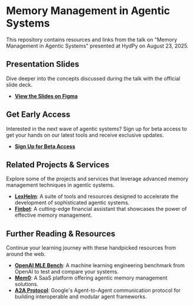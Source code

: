 # Memory Management in Agentic Systems

This repository contains resources and links from the talk on "Memory Management in Agentic Systems" presented at HydPy on August 23, 2025.

## Presentation Slides

Dive deeper into the concepts discussed during the talk with the official slide deck.

- **[View the Slides on Figma](https://www.figma.com/slides/Ez7p1tPEhyeXJN43s8kBjH/HydPy---23-Aug---Memory-Management-in-Agentic-Systems?node-id=1-270&t=hS3DSKGJwK7SRFYI-1)**

## Get Early Access

Interested in the next wave of agentic systems? Sign up for beta access to get your hands on our latest tools and receive exclusive updates.

- **[Sign Up for Beta Access](https://docs.google.com/forms/d/e/1FAIpQLSeL80LcrXhJSxQbiejQCeGrsQ83BTwsUDIW5nwq0GbZ2CMKaA/viewform?usp=sharing&ouid=108010678910146564179)**

## Related Projects & Services

Explore some of the projects and services that leverage advanced memory management techniques in agentic systems.

- **[LexHelm](https://lexhelm.com)**: A suite of tools and resources designed to accelerate the development of sophisticated agentic systems.
- **[Finbot](https://finbot-ui.vercel.app)**: A cutting-edge financial assistant that showcases the power of effective memory management.

## Further Reading & Resources

Continue your learning journey with these handpicked resources from around the web.

- **[OpenAI MLE Bench](https://github.com/openai/mle-bench)**: A machine learning engineering benchmark from OpenAI to test and compare your systems.
- **[Mem0](https://mem0.ai/)**: A SaaS platform offering agentic memory management solutions.
- **[A2A Protocol](https://developers.googleblog.com/en/a2a-a-new-era-of-agent-interoperability/)**: Google's Agent-to-Agent communication protocol for building interoperable and modular agent frameworks.
